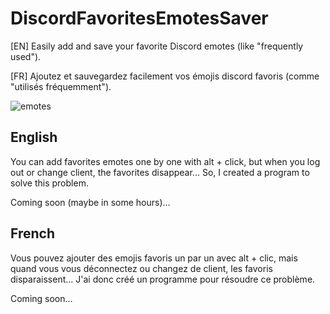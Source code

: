 # DiscordFavoritesEmotesSaver
[EN] Easily add and save your favorite Discord emotes (like "frequently used").

[FR] Ajoutez et sauvegardez facilement vos émojis discord favoris (comme "utilisés fréquemment").

![emotes](https://user-images.githubusercontent.com/61916582/138786506-ef327ba0-59f2-42b1-bc69-1e6ee9256416.png)
## English
You can add favorites emotes one by one with alt + click, but when you log out or change client, the favorites disappear... So, I created a program to solve this problem.

Coming soon (maybe in some hours)...

## French
Vous pouvez ajouter des emojis favoris un par un avec alt + clic, mais quand vous vous déconnectez ou changez de client, les favoris disparaissent... J'ai donc créé un programme pour résoudre ce problème.

Coming soon...
